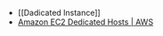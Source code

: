 - [[Dadicated Instance]]
- [Amazon EC2 Dedicated Hosts | AWS](https://aws.amazon.com/jp/ec2/dedicated-hosts/)